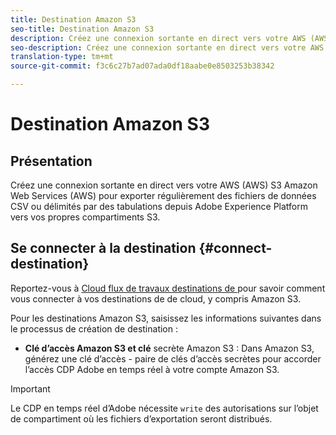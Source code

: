 ```yaml
---
title: Destination Amazon S3
seo-title: Destination Amazon S3
description: Créez une connexion sortante en direct vers votre AWS (AWS) S3  Amazon Web Services (AWS) pour exporter régulièrement des fichiers de données CSV ou délimités par des tabulations depuis Adobe Experience Platform vers vos propres compartiments S3.
seo-description: Créez une connexion sortante en direct vers votre AWS (AWS) S3  Amazon Web Services (AWS) pour exporter régulièrement des fichiers de données CSV ou délimités par des tabulations depuis Adobe Experience Platform vers vos propres compartiments S3.
translation-type: tm+mt
source-git-commit: f3c6c27b7ad07ada0df18aabe0e8503253b38342

---
```



# Destination Amazon S3

## Présentation

Créez une connexion sortante en direct vers votre AWS (AWS) S3  Amazon Web Services (AWS) pour exporter régulièrement des fichiers de données CSV ou délimités par des tabulations depuis Adobe Experience Platform vers vos propres compartiments S3.

## Se connecter à la destination {#connect-destination}

Reportez-vous à [Cloud  flux de travaux  destinations de ](/help/rtcdp/destinations/cloud-storage-destinations-workflow.md)pour savoir comment vous connecter à vos destinations de de cloud, y compris Amazon S3.

Pour les destinations Amazon S3, saisissez les informations suivantes dans le processus de création de destination :

* **Clé d’accès Amazon S3 et clé** secrète Amazon S3 : Dans Amazon S3, générez une clé d’accès - paire de clés d’accès secrètes pour accorder l’accès CDP Adobe en temps réel à votre compte Amazon S3.



>[!IMPORTANT]
>
>Le CDP en temps réel d’Adobe nécessite `write` des autorisations sur l’objet de compartiment où les fichiers d’exportation seront distribués.

